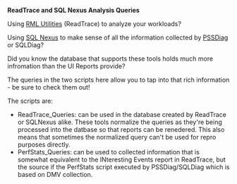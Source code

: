 **ReadTrace and SQL Nexus Analysis Queries**

Using [RML Utilities](https://www.microsoft.com/en-us/download/details.aspx?id=4511) (ReadTrace) to analyze your workloads?

Using [SQL Nexus](https://github.com/Microsoft/SqlNexus) to make sense of all the information collected by [PSSDiag](https://github.com/Microsoft/DiagManager) or SQLDiag?

Did you know the database that supports these tools holds much more infromation than the UI Reports provide?

The queries in the two scripts here allow you to tap into that rich information - be sure to check them out!

The scripts are:
- ReadTrace_Queries: can be used in the database created by ReadTrace or SQLNexus alike. These tools normalize the queries as they're being processed into the datbase so that reports can be renedered. This also means that sometimes the normalized query can't be used for repro purposes directly.
- PerfStats_Queries: can be used to collected information that is somewhat equivalent to the INteresting Events report in ReadTrace, but the source if the PerfStats script executed by PSSDiag/SQLDiag which is based on DMV collection.
